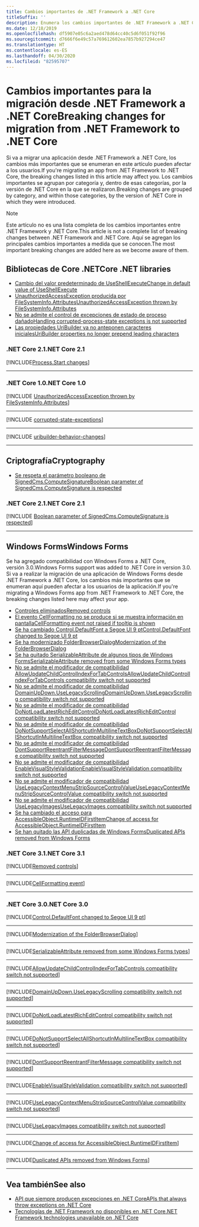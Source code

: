```yaml
---
title: Cambios importantes de .NET Framework a .NET Core
titleSuffix: ''
description: Enumera los cambios importantes de .NET Framework a .NET Core.
ms.date: 12/18/2019
ms.openlocfilehash: df5907e05c6a2aed478d64cc40c5d6f051f92f96
ms.sourcegitcommit: d7666f6e49c57a769612602ea7857b927294ce47
ms.translationtype: HT
ms.contentlocale: es-ES
ms.lasthandoff: 04/30/2020
ms.locfileid: "82595707"
---
```

# <a name="breaking-changes-for-migration-from-net-framework-to-net-core"></a><span data-ttu-id="9129a-103">Cambios importantes para la migración desde .NET Framework a .NET Core</span><span class="sxs-lookup"><span data-stu-id="9129a-103">Breaking changes for migration from .NET Framework to .NET Core</span></span>

<span data-ttu-id="9129a-104">Si va a migrar una aplicación desde .NET Framework a .NET Core, los cambios más importantes que se enumeran en este artículo pueden afectar a los usuarios.</span><span class="sxs-lookup"><span data-stu-id="9129a-104">If you're migrating an app from .NET Framework to .NET Core, the breaking changes listed in this article may affect you.</span></span> <span data-ttu-id="9129a-105">Los cambios importantes se agrupan por categoría y, dentro de esas categorías, por la versión de .NET Core en la que se realizaron.</span><span class="sxs-lookup"><span data-stu-id="9129a-105">Breaking changes are grouped by category, and within those categories, by the version of .NET Core in which they were introduced.</span></span>

> [!NOTE]
> <span data-ttu-id="9129a-106">Este artículo no es una lista completa de los cambios importantes entre .NET Framework y .NET Core.</span><span class="sxs-lookup"><span data-stu-id="9129a-106">This article is not a complete list of breaking changes between .NET Framework and .NET Core.</span></span> <span data-ttu-id="9129a-107">Aquí se agregan los principales cambios importantes a medida que se conocen.</span><span class="sxs-lookup"><span data-stu-id="9129a-107">The most important breaking changes are added here as we become aware of them.</span></span>

## <a name="core-net-libraries"></a><span data-ttu-id="9129a-108">Bibliotecas de Core .NET</span><span class="sxs-lookup"><span data-stu-id="9129a-108">Core .NET libraries</span></span>

- [<span data-ttu-id="9129a-109">Cambio del valor predeterminado de UseShellExecute</span><span class="sxs-lookup"><span data-stu-id="9129a-109">Change in default value of UseShellExecute</span></span>](#change-in-default-value-of-useshellexecute)
- [<span data-ttu-id="9129a-110">UnauthorizedAccessException producida por FileSystemInfo.Attributes</span><span class="sxs-lookup"><span data-stu-id="9129a-110">UnauthorizedAccessException thrown by FileSystemInfo.Attributes</span></span>](#unauthorizedaccessexception-thrown-by-filesysteminfoattributes)
- [<span data-ttu-id="9129a-111">No se admite el control de excepciones de estado de proceso dañado</span><span class="sxs-lookup"><span data-stu-id="9129a-111">Handling corrupted-process-state exceptions is not supported</span></span>](#handling-corrupted-state-exceptions-is-not-supported)
- [<span data-ttu-id="9129a-112">Las propiedades UriBuilder ya no anteponen caracteres iniciales</span><span class="sxs-lookup"><span data-stu-id="9129a-112">UriBuilder properties no longer prepend leading characters</span></span>](#uribuilder-properties-no-longer-prepend-leading-characters)

### <a name="net-core-21"></a><span data-ttu-id="9129a-113">.NET Core 2.1</span><span class="sxs-lookup"><span data-stu-id="9129a-113">.NET Core 2.1</span></span>

[!INCLUDE[Process.Start changes](~/includes/core-changes/corefx/2.1/process-start-changes.md)]

***

### <a name="net-core-10"></a><span data-ttu-id="9129a-114">.NET Core 1.0</span><span class="sxs-lookup"><span data-stu-id="9129a-114">.NET Core 1.0</span></span>

[!INCLUDE [UnauthorizedAccessException thrown by FileSystemInfo.Attributes](~/includes/core-changes/corefx/1.0/filesysteminfo-attributes-exceptions.md)]

***

[!INCLUDE [corrupted-state-exceptions](~/includes/core-changes/corefx/1.0/corrupted-state-exceptions.md)]

***

[!INCLUDE [uribuilder-behavior-changes](../../../includes/core-changes/corefx/1.0/uribuilder-behavior-changes.md)]

***

## <a name="cryptography"></a><span data-ttu-id="9129a-115">Criptografía</span><span class="sxs-lookup"><span data-stu-id="9129a-115">Cryptography</span></span>

- [<span data-ttu-id="9129a-116">Se respeta el parámetro booleano de SignedCms.ComputeSignature</span><span class="sxs-lookup"><span data-stu-id="9129a-116">Boolean parameter of SignedCms.ComputeSignature is respected</span></span>](#boolean-parameter-of-signedcmscomputesignature-is-respected)

### <a name="net-core-21"></a><span data-ttu-id="9129a-117">.NET Core 2.1</span><span class="sxs-lookup"><span data-stu-id="9129a-117">.NET Core 2.1</span></span>

[!INCLUDE [Boolean parameter of SignedCms.ComputeSignature is respected](~/includes/core-changes/cryptography/2.1/compute-signature-silent-parameter.md)]

***

## <a name="windows-forms"></a><span data-ttu-id="9129a-118">Windows Forms</span><span class="sxs-lookup"><span data-stu-id="9129a-118">Windows Forms</span></span>

<span data-ttu-id="9129a-119">Se ha agregado compatibilidad con Windows Forms a .NET Core, versión 3.0.</span><span class="sxs-lookup"><span data-stu-id="9129a-119">Windows Forms support was added to .NET Core in version 3.0.</span></span> <span data-ttu-id="9129a-120">Si va a realizar la migración de una aplicación de Windows Forms desde .NET Framework a .NET Core, los cambios más importantes que se enumeran aquí pueden afectar a los usuarios de la aplicación.</span><span class="sxs-lookup"><span data-stu-id="9129a-120">If you're migrating a Windows Forms app from .NET Framework to .NET Core, the breaking changes listed here may affect your app.</span></span>

- [<span data-ttu-id="9129a-121">Controles eliminados</span><span class="sxs-lookup"><span data-stu-id="9129a-121">Removed controls</span></span>](#removed-controls)
- [<span data-ttu-id="9129a-122">El evento CellFormatting no se produce si se muestra información en pantalla</span><span class="sxs-lookup"><span data-stu-id="9129a-122">CellFormatting event not raised if tooltip is shown</span></span>](#cellformatting-event-not-raised-if-tooltip-is-shown)
- [<span data-ttu-id="9129a-123">Se ha cambiado Control.DefaultFont a Segoe UI 9 pt</span><span class="sxs-lookup"><span data-stu-id="9129a-123">Control.DefaultFont changed to Segoe UI 9 pt</span></span>](#default-control-font-changed-to-segoe-ui-9-pt)
- [<span data-ttu-id="9129a-124">Se ha modernizado FolderBrowserDialog</span><span class="sxs-lookup"><span data-stu-id="9129a-124">Modernization of the FolderBrowserDialog</span></span>](#modernization-of-the-folderbrowserdialog)
- [<span data-ttu-id="9129a-125">Se ha quitado SerializableAttribute de algunos tipos de Windows Forms</span><span class="sxs-lookup"><span data-stu-id="9129a-125">SerializableAttribute removed from some Windows Forms types</span></span>](#serializableattribute-removed-from-some-windows-forms-types)
- [<span data-ttu-id="9129a-126">No se admite el modificador de compatibilidad AllowUpdateChildControlIndexForTabControls</span><span class="sxs-lookup"><span data-stu-id="9129a-126">AllowUpdateChildControlIndexForTabControls compatibility switch not supported</span></span>](#allowupdatechildcontrolindexfortabcontrols-compatibility-switch-not-supported)
- [<span data-ttu-id="9129a-127">No se admite el modificador de compatibilidad DomainUpDown.UseLegacyScrolling</span><span class="sxs-lookup"><span data-stu-id="9129a-127">DomainUpDown.UseLegacyScrolling compatibility switch not supported</span></span>](#domainupdownuselegacyscrolling-compatibility-switch-not-supported)
- [<span data-ttu-id="9129a-128">No se admite el modificador de compatibilidad DoNotLoadLatestRichEditControl</span><span class="sxs-lookup"><span data-stu-id="9129a-128">DoNotLoadLatestRichEditControl compatibility switch not supported</span></span>](#donotloadlatestricheditcontrol-compatibility-switch-not-supported)
- [<span data-ttu-id="9129a-129">No se admite el modificador de compatibilidad DoNotSupportSelectAllShortcutInMultilineTextBox</span><span class="sxs-lookup"><span data-stu-id="9129a-129">DoNotSupportSelectAllShortcutInMultilineTextBox compatibility switch not supported</span></span>](#donotsupportselectallshortcutinmultilinetextbox-compatibility-switch-not-supported)
- [<span data-ttu-id="9129a-130">No se admite el modificador de compatibilidad DontSupportReentrantFilterMessage</span><span class="sxs-lookup"><span data-stu-id="9129a-130">DontSupportReentrantFilterMessage compatibility switch not supported</span></span>](#dontsupportreentrantfiltermessage-compatibility-switch-not-supported)
- [<span data-ttu-id="9129a-131">No se admite el modificador de compatibilidad EnableVisualStyleValidation</span><span class="sxs-lookup"><span data-stu-id="9129a-131">EnableVisualStyleValidation compatibility switch not supported</span></span>](#enablevisualstylevalidation-compatibility-switch-not-supported)
- [<span data-ttu-id="9129a-132">No se admite el modificador de compatibilidad UseLegacyContextMenuStripSourceControlValue</span><span class="sxs-lookup"><span data-stu-id="9129a-132">UseLegacyContextMenuStripSourceControlValue compatibility switch not supported</span></span>](#uselegacycontextmenustripsourcecontrolvalue-compatibility-switch-not-supported)
- [<span data-ttu-id="9129a-133">No se admite el modificador de compatibilidad UseLegacyImages</span><span class="sxs-lookup"><span data-stu-id="9129a-133">UseLegacyImages compatibility switch not supported</span></span>](#uselegacyimages-compatibility-switch-not-supported)
- [<span data-ttu-id="9129a-134">Se ha cambiado el acceso para AccessibleObject.RuntimeIDFirstItem</span><span class="sxs-lookup"><span data-stu-id="9129a-134">Change of access for AccessibleObject.RuntimeIDFirstItem</span></span>](#change-of-access-for-accessibleobjectruntimeidfirstitem)
- [<span data-ttu-id="9129a-135">Se han quitado las API duplicadas de Windows Forms</span><span class="sxs-lookup"><span data-stu-id="9129a-135">Duplicated APIs removed from Windows Forms</span></span>](#duplicated-apis-removed-from-windows-forms)

### <a name="net-core-31"></a><span data-ttu-id="9129a-136">.NET Core 3.1</span><span class="sxs-lookup"><span data-stu-id="9129a-136">.NET Core 3.1</span></span>

[!INCLUDE[Removed controls](~/includes/core-changes/windowsforms/3.1/remove-controls-3.1.md)]

***

[!INCLUDE[CellFormatting event](~/includes/core-changes/windowsforms/3.1/cellformatting-event-not-raised.md)]

***

### <a name="net-core-30"></a><span data-ttu-id="9129a-137">.NET Core 3.0</span><span class="sxs-lookup"><span data-stu-id="9129a-137">.NET Core 3.0</span></span>

[!INCLUDE[Control.DefaultFont changed to Segoe UI 9 pt](~/includes/core-changes/windowsforms/3.0/control-defaultfont-changed.md)]

***

[!INCLUDE[Modernization of the FolderBrowserDialog](~/includes/core-changes/windowsforms/3.0/modernized-folderbrowserdialog.md)]

***

[!INCLUDE[SerializableAttribute removed from some Windows Forms types](~/includes/core-changes/windowsforms/3.0/remove-serializationattribute.md)]

***

[!INCLUDE[AllowUpdateChildControlIndexForTabControls compatibility switch not supported](~/includes/core-changes/windowsforms/3.0/deprecate-allowupdatechildcontrolindexfortabcontrols.md)]

***

[!INCLUDE[DomainUpDown.UseLegacyScrolling compatibility switch not supported](~/includes/core-changes/windowsforms/3.0/deprecate-uselegacyscrolling.md)]

***

[!INCLUDE[DoNotLoadLatestRichEditControl compatibility switch not supported](~/includes/core-changes/windowsforms/3.0/deprecate-donotloadlatestricheditcontrol.md)]

***

[!INCLUDE[DoNotSupportSelectAllShortcutInMultilineTextBox compatibility switch not supported](~/includes/core-changes/windowsforms/3.0/deprecate-donotsupportselectallshortcutinmultilinetextbox.md)]

***

[!INCLUDE[DontSupportReentrantFilterMessage compatibility switch not supported](~/includes/core-changes/windowsforms/3.0/deprecate-dontsupportreentrantfiltermessage.md)]

***

[!INCLUDE[EnableVisualStyleValidation compatibility switch not supported](~/includes/core-changes/windowsforms/3.0/deprecate-enablevisualstylevalidation.md)]

***

[!INCLUDE[UseLegacyContextMenuStripSourceControlValue compatibility switch not supported](~/includes/core-changes/windowsforms/3.0/deprecate-uselegacycontextmenustripsourcecontrolvalue.md)]

***

[!INCLUDE[UseLegacyImages compatibility switch not supported](~/includes/core-changes/windowsforms/3.0/deprecate-uselegacyimages.md)]

***

[!INCLUDE[Change of access for AccessibleObject.RuntimeIDFirstItem](~/includes/core-changes/windowsforms/3.0/changed-access-for-runtimeidfirstitem.md)]

***

[!INCLUDE[Duplicated APIs removed from Windows Forms](~/includes/core-changes/windowsforms/3.0/remove-duplicated-apis.md)]

***

## <a name="see-also"></a><span data-ttu-id="9129a-138">Vea también</span><span class="sxs-lookup"><span data-stu-id="9129a-138">See also</span></span>

- [<span data-ttu-id="9129a-139">API que siempre producen excepciones en .NET Core</span><span class="sxs-lookup"><span data-stu-id="9129a-139">APIs that always throw exceptions on .NET Core</span></span>](unsupported-apis.md)
- [<span data-ttu-id="9129a-140">Tecnologías de .NET Framework no disponibles en .NET Core</span><span class="sxs-lookup"><span data-stu-id="9129a-140">.NET Framework technologies unavailable on .NET Core</span></span>](../porting/net-framework-tech-unavailable.md)
